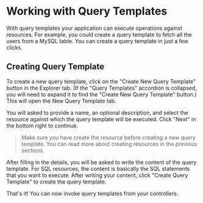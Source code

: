 # Working with Query Templates

With query templates your application can execute operations against resources. For example, you could create a query template to fetch all the users from a MySQL table. You can create a query template in just a few clicks.

## Creating Query Template

To create a new query template, click on the "Create New Query Template" button in the Explorer tab. (If the "Query Templates" accordion is collapsed, you will need to expand it to find the "Create New Query Template" button.) This will open the New Query Template tab.

You will asked to provide a name, an optional description, and select the resource against which the query template will be executed. Click "Next" in the bottom right to continue.

> Make sure you have create the resource before creating a new query template. You can read more about creating resources in the previous sections.

After filling in the details, you will be asked to write the content of the query template. For SQL resources, the content is basically the SQL statements that you want to execute. After writing your content, click "Create Query Template" to create the query template.

That's it! You can now invoke query templates from your controllers.
